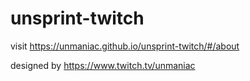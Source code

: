 # unsprint-twitch

visit https://unmaniac.github.io/unsprint-twitch/#/about

designed by https://www.twitch.tv/unmaniac
